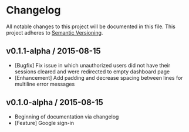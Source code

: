# Changelog
All notable changes to this project will be documented in this file. This project adheres to [Semantic Versioning](http://semver.org/).

## v0.1.1-alpha / 2015-08-15
- [Bugfix] Fix issue in which unauthorized users did not have their sessions cleared and were redirected to empty dashboard page
- [Enhancement] Add padding and decrease spacing between lines for multiline error messages

## v0.1.0-alpha / 2015-08-15
- Beginning of documentation via changelog
- [Feature] Google sign-in
